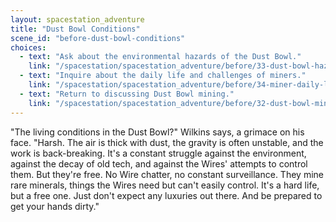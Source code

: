 ```yaml
---
layout: spacestation_adventure
title: "Dust Bowl Conditions"
scene_id: "before-dust-bowl-conditions"
choices:
  - text: "Ask about the environmental hazards of the Dust Bowl."
    link: "/spacestation/spacestation_adventure/before/33-dust-bowl-hazards/"
  - text: "Inquire about the daily life and challenges of miners."
    link: "/spacestation/spacestation_adventure/before/34-miner-daily-life/"
  - text: "Return to discussing Dust Bowl mining."
    link: "/spacestation/spacestation_adventure/before/32-dust-bowl-mining/"
---
```


"The living conditions in the Dust Bowl?" Wilkins says, a grimace on his face. "Harsh. The air is thick with dust, the gravity is often unstable, and the work is back-breaking. It's a constant struggle against the environment, against the decay of old tech, and against the Wires' attempts to control them. But they're free. No Wire chatter, no constant surveillance. They mine rare minerals, things the Wires need but can't easily control. It's a hard life, but a free one. Just don't expect any luxuries out there. And be prepared to get your hands dirty."
